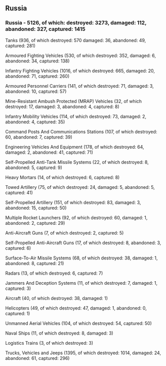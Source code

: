 
 
 ## Russia
 
 ### Russia - 5126, of which: destroyed: 3273, damaged: 112, abandoned: 327, captured: 1415

 

 

 Tanks (936, of which destroyed: 570 damaged: 36, abandoned: 49, captured: 281)

 Armoured Fighting Vehicles (530, of which destroyed: 352, damaged: 6, abandoned: 34, captured: 138)

 Infantry Fighting Vehicles (1016, of which destroyed: 665, damaged: 20, abandoned: 71, captured: 260)

 Armoured Personnel Carriers (141, of which destroyed: 71, damaged: 3, abandoned: 10, captured: 57)

 Mine-Resistant Ambush Protected (MRAP) Vehicles (32, of which destroyed: 17, damaged: 3, abandoned: 4, captured: 8)

 Infantry Mobility Vehicles (114, of which destroyed: 73, damaged: 2, abandoned: 4, captured: 35)

 Command Posts And Communications Stations (107, of which destroyed: 60, abandoned: 7, captured: 39)

 Engineering Vehicles And Equipment (178, of which destroyed: 64, damaged: 2, abandoned: 41, captured: 71)

 Self-Propelled Anti-Tank Missile Systems (22, of which destroyed: 8, abandoned: 5, captured: 9)

 Heavy Mortars (14, of which destroyed: 6, captured: 8)

 Towed Artillery (75, of which destroyed: 24, damaged: 5, abandoned: 5, captured: 41)

 Self-Propelled Artillery (151, of which destroyed: 83, damaged: 3, abandoned: 15, captured: 50)

 Multiple Rocket Launchers (92, of which destroyed: 60, damaged: 1, abandoned: 2, captured: 29)

 Anti-Aircraft Guns (7, of which destroyed: 2, captured: 5)

 Self-Propelled Anti-Aircraft Guns (17, of which destroyed: 8, abandoned: 3, captured: 6)

 Surface-To-Air Missile Systems (68, of which destroyed: 38, damaged: 1, abandoned: 8, captured: 21)

 Radars (13, of which destroyed: 6, captured: 7)

 Jammers And Deception Systems (11, of which destroyed: 7, damaged: 1, captured: 3)

 Aircraft (40, of which destroyed: 38, damaged: 1)

 Helicopters (49, of which destroyed: 47, damaged: 1, abandoned: 0, captured: 1)

 Unmanned Aerial Vehicles (104, of which destroyed: 54, captured: 50)

 Naval Ships (11, of which destroyed: 8, damaged: 3)

 Logistics Trains (3, of which destroyed: 3)

 Trucks, Vehicles and Jeeps (1395, of which destroyed: 1014, damaged: 24, abandoned: 61, captured: 296)

